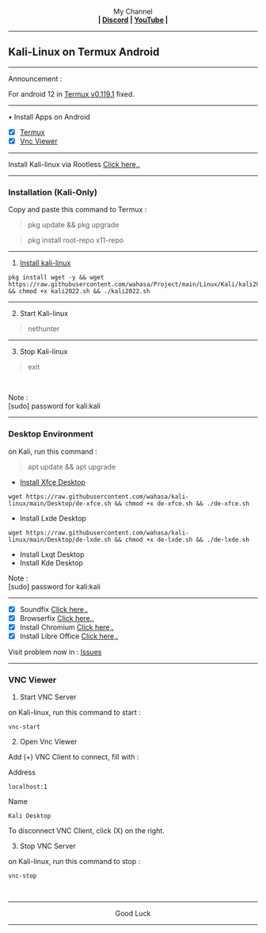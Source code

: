 
<p align="center">My Channel</br><b>
| <a href="https://discord.gg/GCehyym">Discord</a> | <a href="https://youtube.com/channel/UC3sLb7eZCu72iv3G1yUhUHQ">YouTube</a> |</b></p>

---
## Kali-Linux on Termux Android

---
Announcement :

For android 12 in [Termux v0.119.1](https://apkcombo.com/termux/com.termux/) fixed.

---
• Install Apps on Android
- [x] [Termux](https://github.com/termux/termux-app/releases)
- [x] [Vnc Viewer](https://play.google.com/store/apps/details?id=com.realvnc.viewer.android)

---
Install Kali-linux via Rootless [Click here,.](https://github.com/wahasa/nethunter)

---
### Installation (Kali-Only)
Copy and paste this command to Termux :

> pkg update && pkg upgrade

> pkg install root-repo x11-repo

---
1. [Install kali-linux](https://youtu.be/yOQs0Gg3iMk)

```
pkg install wget -y && wget https://raw.githubusercontent.com/wahasa/Project/main/Linux/Kali/kali2022.sh && chmod +x kali2022.sh && ./kali2022.sh
```

---
2. Start Kali-linux

> nethunter

---
3. Stop Kali-linux

> exit

</br>

Note :</br>
[sudo] password for kali:kali

---
### Desktop Environment
on Kali, run this command :

> apt update && apt upgrade
* [Install Xfce Desktop](https://youtu.be/aMLUEtuBgn8)
```
wget https://raw.githubusercontent.com/wahasa/kali-linux/main/Desktop/de-xfce.sh && chmod +x de-xfce.sh && ./de-xfce.sh
```

* Install Lxde Desktop
```
wget https://raw.githubusercontent.com/wahasa/kali-linux/main/Desktop/de-lxde.sh && chmod +x de-lxde.sh && ./de-lxde.sh
```

* Install Lxqt Desktop
* Install Kde Desktop

Note :</br>
[sudo] password for kali:kali

---
- [x] Soundfix [Click here,.](https://github.com/wahasa/nethunter/issues/3#issuecomment-1178462491)</br>
- [x] Browserfix [Click here,.](https://github.com/wahasa/nethunter/issues/3#issuecomment-1178448051)</br>
- [x] Install Chromium [Click here,.](https://github.com/wahasa/nethunter/issues/5#issuecomment-1264203443)</br>
- [x] Install Libre Office [Click here,.](https://github.com/wahasa/nethunter/issues/5#issuecomment-1264203556)</br>

Visit problem now in : 
[Issues](https://github.com/wahasa/nethunter/issues)

---
### VNC Viewer

1. Start VNC Server

on Kali-linux, run this command to start :

```
vnc-start
```

2. Open Vnc Viewer

Add (+) VNC Client to connect, fill with :

Address
```
localhost:1
```

Name
```
Kali Desktop
```

To disconnect VNC Client, click (X) on the right.

3. Stop VNC Server

on Kali-linux, run this command to stop :

```
vnc-stop
```

</br>

---
<p align="center">Good Luck</p>

---

